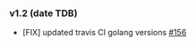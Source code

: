 ### v1.2 (date TDB)

- [FIX] updated travis CI golang versions [#156](https://github.com/shopspring/decimal/pull/156)

